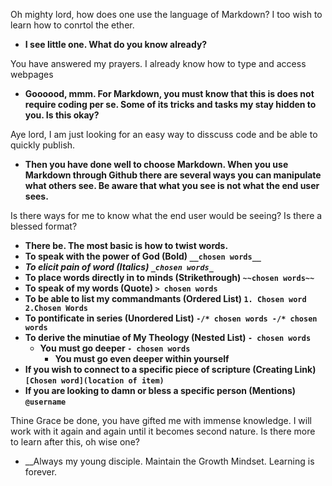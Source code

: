 Oh mighty lord, how does one use the language of Markdown? I too wish to learn how to conrtol the ether.
  - __I see little one. What do you know already?__

You have answered my prayers. I already know how to type and access webpages
  - __Goooood, mmm. For Markdown, you must know that this is does not require coding per se. Some of its tricks and tasks my stay hidden to you. Is this okay?__

Aye lord, I am just looking for an easy way to disscuss code and be able to quickly publish.
  - __Then you have done well to choose Markdown. When you use Markdown through Github there are several ways you can manipulate what others see. Be aware that what you see is not what the end user sees.__

Is there ways for me to know what the end user would be seeing? Is there a blessed format?
  - __There be. The most basic is how to twist words.__
  - __To speak with the power of God (Bold) `__chosen words__`__
  - ***To elicit pain of word (Italics) `_chosen words_`***
  - __To place words directly in to minds (Strikethrough) `~~chosen words~~`__
  - __To speak of my words (Quote) `> chosen words`__
  - __To be able to list my commandmants (Ordered List) `1. Chosen word 2.Chosen Words`__
  - __To pontificate in series (Unordered List) `-/* chosen words -/* chosen words`__
  - __To derive the minutiae of My Theology (Nested List) `- chosen words`__
    - __You must go deeper                                    `- chosen words`__
      - __You must go even deeper within yourself__
  - __If you wish to connect to a specific piece of scripture (Creating Link) `[Chosen word](location of item)`__
  - __If you are looking to damn or bless a specific person (Mentions) `@username`__

Thine Grace be done, you have gifted me with immense knowledge. I will work with it again and again until it becomes second nature. Is there more to learn after this, oh wise one?
  - __Always my young disciple. Maintain the Growth Mindset. Learning is forever.

          
